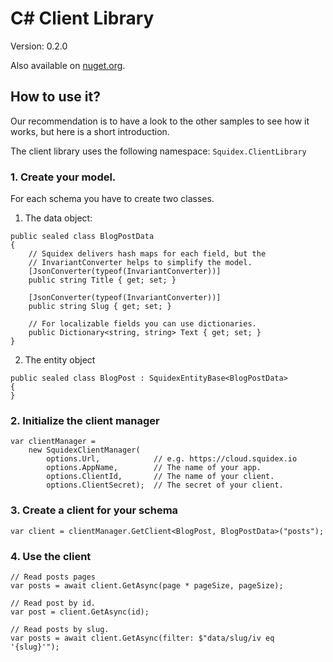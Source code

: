 # C# Client Library

Version: 0.2.0

Also available on [nuget.org](https://www.nuget.org/packages/Squidex.ClientLibrary/).

## How to use it?

Our recommendation is to have a look to the other samples to see how it works, but here is a short introduction.

The client library uses the following namespace: `Squidex.ClientLibrary`

### 1. Create your model.

For each schema you have to create two classes.

1. The data object:

````
public sealed class BlogPostData
{
    // Squidex delivers hash maps for each field, but the 
    // InvariantConverter helps to simplify the model.
    [JsonConverter(typeof(InvariantConverter))]
    public string Title { get; set; }

    [JsonConverter(typeof(InvariantConverter))]
    public string Slug { get; set; }

    // For localizable fields you can use dictionaries.
    public Dictionary<string, string> Text { get; set; }
}
````

2. The entity object

````
public sealed class BlogPost : SquidexEntityBase<BlogPostData>
{
}
````


### 2. Initialize the client manager

````
var clientManager =
    new SquidexClientManager(
        options.Url,            // e.g. https://cloud.squidex.io
        options.AppName,        // The name of your app.
        options.ClientId,       // The name of your client.
        options.ClientSecret);  // The secret of your client.
````

### 3. Create a client for your schema

````
var client = clientManager.GetClient<BlogPost, BlogPostData>("posts");
````

### 4. Use the client

````
// Read posts pages
var posts = await client.GetAsync(page * pageSize, pageSize);

// Read post by id.
var post = client.GetAsync(id);

// Read posts by slug.
var posts = await client.GetAsync(filter: $"data/slug/iv eq '{slug}'");
````